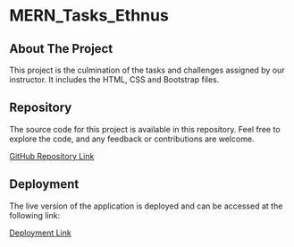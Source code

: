 # MERN_Tasks_Ethnus

## About The Project
This project is the culmination of the tasks and challenges assigned by our instructor. It includes the HTML, CSS and Bootstrap files.

## Repository

The source code for this project is available in this repository. Feel free to explore the code, and any feedback or contributions are welcome.

[GitHub Repository Link](https://github.com/Ashutosh-K0/MERN_Tasks_-Ethnus)

## Deployment

The live version of the application is deployed and can be accessed at the following link:

[Deployment Link](https://ashutosh-k0.github.io/MERN_Tasks_Ethnus/Ethnus_MERN/)




